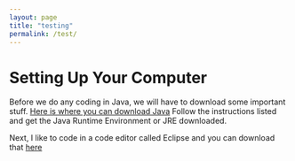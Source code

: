 ```yaml
---
layout: page
title: "testing"
permalink: /test/
---
```

# Setting Up Your Computer

Before we do any coding in Java, we will have to download some important stuff. 
[Here is where you can download Java](https://www.java.com/en/download/manual.jsp)
Follow the instructions listed and get the Java Runtime Environment or JRE downloaded.

Next, I like to code in a code editor called Eclipse and you can download that [here](https://www.eclipse.org/downloads/)